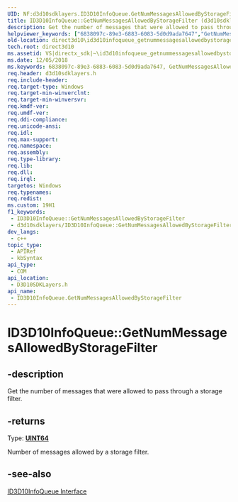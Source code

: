```yaml
---
UID: NF:d3d10sdklayers.ID3D10InfoQueue.GetNumMessagesAllowedByStorageFilter
title: ID3D10InfoQueue::GetNumMessagesAllowedByStorageFilter (d3d10sdklayers.h)
description: Get the number of messages that were allowed to pass through a storage filter.
helpviewer_keywords: ["6838097c-89e3-6883-6083-5d0d9ada7647","GetNumMessagesAllowedByStorageFilter","GetNumMessagesAllowedByStorageFilter method [Direct3D 10]","GetNumMessagesAllowedByStorageFilter method [Direct3D 10]","ID3D10InfoQueue interface","ID3D10InfoQueue interface [Direct3D 10]","GetNumMessagesAllowedByStorageFilter method","ID3D10InfoQueue.GetNumMessagesAllowedByStorageFilter","ID3D10InfoQueue::GetNumMessagesAllowedByStorageFilter","d3d10sdklayers/ID3D10InfoQueue::GetNumMessagesAllowedByStorageFilter","direct3d10.id3d10infoqueue_getnummessagesallowedbystoragefilter"]
old-location: direct3d10\id3d10infoqueue_getnummessagesallowedbystoragefilter.htm
tech.root: direct3d10
ms.assetid: VS|directx_sdk|~\id3d10infoqueue_getnummessagesallowedbystoragefilter.htm
ms.date: 12/05/2018
ms.keywords: 6838097c-89e3-6883-6083-5d0d9ada7647, GetNumMessagesAllowedByStorageFilter, GetNumMessagesAllowedByStorageFilter method [Direct3D 10], GetNumMessagesAllowedByStorageFilter method [Direct3D 10],ID3D10InfoQueue interface, ID3D10InfoQueue interface [Direct3D 10],GetNumMessagesAllowedByStorageFilter method, ID3D10InfoQueue.GetNumMessagesAllowedByStorageFilter, ID3D10InfoQueue::GetNumMessagesAllowedByStorageFilter, d3d10sdklayers/ID3D10InfoQueue::GetNumMessagesAllowedByStorageFilter, direct3d10.id3d10infoqueue_getnummessagesallowedbystoragefilter
req.header: d3d10sdklayers.h
req.include-header: 
req.target-type: Windows
req.target-min-winverclnt: 
req.target-min-winversvr: 
req.kmdf-ver: 
req.umdf-ver: 
req.ddi-compliance: 
req.unicode-ansi: 
req.idl: 
req.max-support: 
req.namespace: 
req.assembly: 
req.type-library: 
req.lib: 
req.dll: 
req.irql: 
targetos: Windows
req.typenames: 
req.redist: 
ms.custom: 19H1
f1_keywords:
 - ID3D10InfoQueue::GetNumMessagesAllowedByStorageFilter
 - d3d10sdklayers/ID3D10InfoQueue::GetNumMessagesAllowedByStorageFilter
dev_langs:
 - c++
topic_type:
 - APIRef
 - kbSyntax
api_type:
 - COM
api_location:
 - D3D10SDKLayers.h
api_name:
 - ID3D10InfoQueue.GetNumMessagesAllowedByStorageFilter
---
```


# ID3D10InfoQueue::GetNumMessagesAllowedByStorageFilter


## -description

Get the number of messages that were allowed to pass through a storage filter.



## -returns

Type: <b><a href="/windows/desktop/WinProg/windows-data-types">UINT64</a></b>

Number of messages allowed by a storage filter.

## -see-also

<a href="/windows/desktop/api/d3d10sdklayers/nn-d3d10sdklayers-id3d10infoqueue">ID3D10InfoQueue Interface</a>
